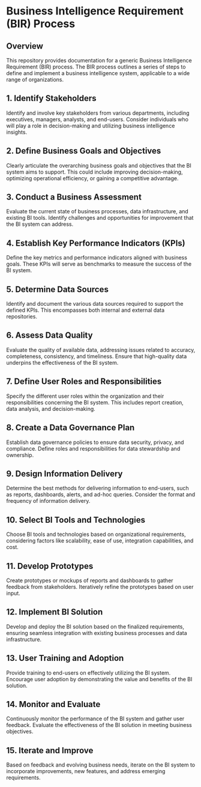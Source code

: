 # Business Intelligence Requirement (BIR) Process

## Overview

This repository provides documentation for a generic Business Intelligence Requirement (BIR) process. The BIR process outlines a series of steps to define and implement a business intelligence system, applicable to a wide range of organizations.

## 1. Identify Stakeholders

Identify and involve key stakeholders from various departments, including executives, managers, analysts, and end-users. Consider individuals who will play a role in decision-making and utilizing business intelligence insights.

## 2. Define Business Goals and Objectives

Clearly articulate the overarching business goals and objectives that the BI system aims to support. This could include improving decision-making, optimizing operational efficiency, or gaining a competitive advantage.

## 3. Conduct a Business Assessment

Evaluate the current state of business processes, data infrastructure, and existing BI tools. Identify challenges and opportunities for improvement that the BI system can address.

## 4. Establish Key Performance Indicators (KPIs)

Define the key metrics and performance indicators aligned with business goals. These KPIs will serve as benchmarks to measure the success of the BI system.

## 5. Determine Data Sources

Identify and document the various data sources required to support the defined KPIs. This encompasses both internal and external data repositories.

## 6. Assess Data Quality

Evaluate the quality of available data, addressing issues related to accuracy, completeness, consistency, and timeliness. Ensure that high-quality data underpins the effectiveness of the BI system.

## 7. Define User Roles and Responsibilities

Specify the different user roles within the organization and their responsibilities concerning the BI system. This includes report creation, data analysis, and decision-making.

## 8. Create a Data Governance Plan

Establish data governance policies to ensure data security, privacy, and compliance. Define roles and responsibilities for data stewardship and ownership.

## 9. Design Information Delivery

Determine the best methods for delivering information to end-users, such as reports, dashboards, alerts, and ad-hoc queries. Consider the format and frequency of information delivery.

## 10. Select BI Tools and Technologies

Choose BI tools and technologies based on organizational requirements, considering factors like scalability, ease of use, integration capabilities, and cost.

## 11. Develop Prototypes

Create prototypes or mockups of reports and dashboards to gather feedback from stakeholders. Iteratively refine the prototypes based on user input.

## 12. Implement BI Solution

Develop and deploy the BI solution based on the finalized requirements, ensuring seamless integration with existing business processes and data infrastructure.

## 13. User Training and Adoption

Provide training to end-users on effectively utilizing the BI system. Encourage user adoption by demonstrating the value and benefits of the BI solution.

## 14. Monitor and Evaluate

Continuously monitor the performance of the BI system and gather user feedback. Evaluate the effectiveness of the BI solution in meeting business objectives.

## 15. Iterate and Improve

Based on feedback and evolving business needs, iterate on the BI system to incorporate improvements, new features, and address emerging requirements.

